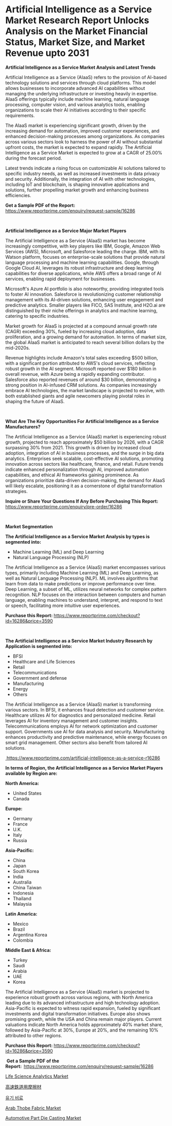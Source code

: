 <p><h1>Artificial Intelligence as a Service Market Research Report Unlocks Analysis on the Market Financial Status, Market Size, and Market Revenue upto 2031</h1></p><p><strong>Artificial Intelligence as a Service Market Analysis and Latest Trends</strong></p>
<p><p>Artificial Intelligence as a Service (AIaaS) refers to the provision of AI-based technology solutions and services through cloud platforms. This model allows businesses to incorporate advanced AI capabilities without managing the underlying infrastructure or investing heavily in expertise. AIaaS offerings typically include machine learning, natural language processing, computer vision, and various analytics tools, enabling organizations to scale their AI initiatives according to their specific requirements.</p><p>The AIaaS market is experiencing significant growth, driven by the increasing demand for automation, improved customer experiences, and enhanced decision-making processes among organizations. As companies across various sectors look to harness the power of AI without substantial upfront costs, the market is expected to expand rapidly. The Artificial Intelligence as a Service Market is expected to grow at a CAGR of 25.00% during the forecast period. </p><p>Latest trends indicate a rising focus on customizable AI solutions tailored to specific industry needs, as well as increased investments in data privacy and security. Additionally, the integration of AI with other technologies, including IoT and blockchain, is shaping innovative applications and solutions, further propelling market growth and enhancing business efficiencies.</p></p>
<p><strong>Get a Sample PDF of the Report:&nbsp;</strong> <a href="https://www.reportprime.com/enquiry/request-sample/16286">https://www.reportprime.com/enquiry/request-sample/16286</a></p>
<p>&nbsp;</p>
<p><strong>Artificial Intelligence as a Service Major Market Players</strong></p>
<p><p>The Artificial Intelligence as a Service (AIaaS) market has become increasingly competitive, with key players like IBM, Google, Amazon Web Services (AWS), Microsoft, and Salesforce leading the charge. IBM, with its Watson platform, focuses on enterprise-scale solutions that provide natural language processing and machine learning capabilities. Google, through Google Cloud AI, leverages its robust infrastructure and deep learning capabilities for diverse applications, while AWS offers a broad range of AI services, enabling rapid deployment for businesses.</p><p>Microsoft's Azure AI portfolio is also noteworthy, providing integrated tools to foster AI innovation. Salesforce is revolutionizing customer relationship management with its AI-driven solutions, enhancing user engagement and predictive analytics. Smaller players like FICO, SAS Institute, and H2O.ai are distinguished by their niche offerings in analytics and machine learning, catering to specific industries.</p><p>Market growth for AIaaS is projected at a compound annual growth rate (CAGR) exceeding 30%, fueled by increasing cloud adoption, data proliferation, and a growing demand for automation. In terms of market size, the global AIaaS market is anticipated to reach several billion dollars by the mid-2020s.</p><p>Revenue highlights include Amazon's total sales exceeding $500 billion, with a significant portion attributed to AWS's cloud services, reflecting robust growth in the AI segment. Microsoft reported over $180 billion in overall revenue, with Azure being a rapidly expanding contributor. Salesforce also reported revenues of around $30 billion, demonstrating a strong position in AI-infused CRM solutions. As companies increasingly embrace AI technologies, the market landscape is projected to evolve, with both established giants and agile newcomers playing pivotal roles in shaping the future of AIaaS.</p></p>
<p>&nbsp;</p>
<p><strong>What Are The Key Opportunities For Artificial Intelligence as a Service Manufacturers?</strong></p>
<p><p>The Artificial Intelligence as a Service (AIaaS) market is experiencing robust growth, projected to reach approximately $50 billion by 2026, with a CAGR surpassing 30% from 2021. This growth is driven by increased cloud adoption, integration of AI in business processes, and the surge in big data analytics. Enterprises seek scalable, cost-effective AI solutions, promoting innovation across sectors like healthcare, finance, and retail. Future trends indicate enhanced personalization through AI, improved automation capabilities, and ethical AI frameworks gaining prominence. As organizations prioritize data-driven decision-making, the demand for AIaaS will likely escalate, positioning it as a cornerstone of digital transformation strategies.</p></p>
<p><strong>Inquire or Share Your Questions If Any Before Purchasing This Report:</strong> <a href="https://www.reportprime.com/enquiry/pre-order/16286">https://www.reportprime.com/enquiry/pre-order/16286</a></p>
<p>&nbsp;</p>
<p><strong>Market Segmentation</strong></p>
<p><strong>The Artificial Intelligence as a Service Market Analysis by types is segmented into:</strong></p>
<p><ul><li>Machine Learning (ML) and Deep Learning</li><li>Natural Language Processing (NLP)</li></ul></p>
<p><p>The Artificial Intelligence as a Service (AIaaS) market encompasses various types, primarily including Machine Learning (ML) and Deep Learning, as well as Natural Language Processing (NLP). ML involves algorithms that learn from data to make predictions or improve performance over time. Deep Learning, a subset of ML, utilizes neural networks for complex pattern recognition. NLP focuses on the interaction between computers and human language, enabling machines to understand, interpret, and respond to text or speech, facilitating more intuitive user experiences.</p></p>
<p><strong>Purchase this Report:&nbsp;</strong><a href="https://www.reportprime.com/checkout?id=16286&price=3590">https://www.reportprime.com/checkout?id=16286&price=3590</a></p>
<p>&nbsp;</p>
<p><strong>The Artificial Intelligence as a Service Market Industry Research by Application is segmented into:</strong></p>
<p><ul><li>BFSI</li><li>Healthcare and Life Sciences</li><li>Retail</li><li>Telecommunications</li><li>Government and defense</li><li>Manufacturing</li><li>Energy</li><li>Others</li></ul></p>
<p><p>The Artificial Intelligence as a Service (AIaaS) market is transforming various sectors. In BFSI, it enhances fraud detection and customer service. Healthcare utilizes AI for diagnostics and personalized medicine. Retail leverages AI for inventory management and customer insights. Telecommunications employs AI for network optimization and customer support. Governments use AI for data analysis and security. Manufacturing enhances productivity and predictive maintenance, while energy focuses on smart grid management. Other sectors also benefit from tailored AI solutions.</p></p>
<p><a href="https://www.reportprime.com/artificial-intelligence-as-a-service-r16286">&nbsp;https://www.reportprime.com/artificial-intelligence-as-a-service-r16286</a></p>
<p><strong>In terms of Region, the Artificial Intelligence as a Service Market Players available by Region are:</strong></p>
<p>
    <p> <strong> North America: </strong>
        <ul>
            <li>United States</li>
            <li>Canada</li>
        </ul>
        </p> 
    <p> <strong> Europe: </strong>
        <ul>
            <li>Germany</li>
            <li>France</li>
            <li>U.K.</li>
            <li>Italy</li>
            <li>Russia</li>
        </ul>
        </p> 
    <p> <strong> Asia-Pacific: </strong>
        <ul>
            <li>China</li>
            <li>Japan</li>
            <li>South Korea</li>
            <li>India</li>
            <li>Australia</li>
            <li>China Taiwan</li>
            <li>Indonesia</li>
            <li>Thailand</li>
            <li>Malaysia</li>
        </ul>
        </p> 
    <p> <strong> Latin America: </strong>
        <ul>
            <li>Mexico</li>
            <li>Brazil</li>
            <li>Argentina Korea</li>
            <li>Colombia</li>
        </ul>
        </p> 
    <p> <strong> Middle East & Africa: </strong>
        <ul>
            <li>Turkey</li>
            <li>Saudi</li>
            <li>Arabia</li>
            <li>UAE</li>
            <li>Korea</li>
        </ul>
    </p>
    </p>
<p><p>The Artificial Intelligence as a Service (AIaaS) market is projected to experience robust growth across various regions, with North America leading due to its advanced infrastructure and high technology adoption. Asia-Pacific is expected to witness rapid expansion, fueled by significant investments and digital transformation initiatives. Europe also shows promising growth, while the USA and China remain major players. Current valuations indicate North America holds approximately 40% market share, followed by Asia-Pacific at 30%, Europe at 20%, and the remaining 10% attributed to other regions.</p></p>
<p><strong>Purchase this Report: </strong><a href="https://www.reportprime.com/checkout?id=16286&price=3590">https://www.reportprime.com/checkout?id=16286&price=3590</a></p>
<p>&nbsp;<strong>Get a Sample PDF of the Report:&nbsp;&nbsp;</strong><a href="https://www.reportprime.com/enquiry/request-sample/16286">https://www.reportprime.com/enquiry/request-sample/16286</a></p>
<p><strong></strong></p>
<p><p><a href="https://github.com/Rekhakhatun65/Market-Research-Report-List-1/blob/main/life-science-analytics-market.md">Life Science Analytics Market</a></p><p><a href="https://medium.com/@titusboyer1/high-speed-rail-friction-material-market-%E3%81%AF-%E3%82%B3%E3%82%B9%E3%83%88%E7%AE%A1%E7%90%86%E3%81%A8%E5%8A%B9%E7%8E%87%E5%90%91%E4%B8%8A%E3%82%92%E5%84%AA%E5%85%88%E3%81%97%E3%81%BE%E3%81%99-%E3%81%95%E3%82%89%E3%81%AB-%E5%A0%B1%E5%91%8A%E6%9B%B8%E3%81%AF%E5%B8%82%E5%A0%B4%E3%81%AE%E9%9C%80%E8%A6%81%E9%9D%A2%E3%81%A8%E4%BE%9B%E7%B5%A6%E9%9D%A2%E3%81%AE%E4%B8%A1%E6%96%B9%E3%82%92%E3%82%AB%E3%83%90%E3%83%BC%E3%81%97%E3%81%A6%E3%81%84%E3%81%BE%E3%81%99-52e7382fa157">高速鉄道用摩擦材</a></p><p><a href="https://medium.com/@nikki.bettison/%EA%B8%80%EB%A1%9C%EB%B2%8C-%EC%9C%A0%EA%B8%B0%EB%86%8D-%EB%B9%84%EB%A3%8C-%EC%8B%9C%EC%9E%A5-%EC%A0%9C%ED%92%88-%EC%9C%A0%ED%98%95-%EC%8B%9D%EB%AC%BC-%EB%8F%99%EB%AC%BC-%EA%B4%91%EB%AC%BC-%EC%B5%9C%EC%A2%85-%EC%82%AC%EC%9A%A9%EC%9E%90-%EB%B0%8F-%EC%A7%80%EC%97%AD%EC%97%90-%EC%A4%91%EC%A0%90-%EB%B6%84%EC%84%9D-%EB%B0%8F-%EC%98%88%EC%B8%A1-2024-2031-ea6514fd3011">유기 비료</a></p><p><a href="https://medium.com/@caroline.hamilton5656/this-report-aims-to-deliver-an-in-depth-analysis-of-the-global-arab-thobe-fabric-market-offering-bf61b074b93e">Arab Thobe Fabric Market</a></p><p><a href="https://issuu.com/reportprime-2/docs/automotive-part-die-casting-market-_b25c1524d1bb33">Automotive Part Die Casting Market</a></p></p>